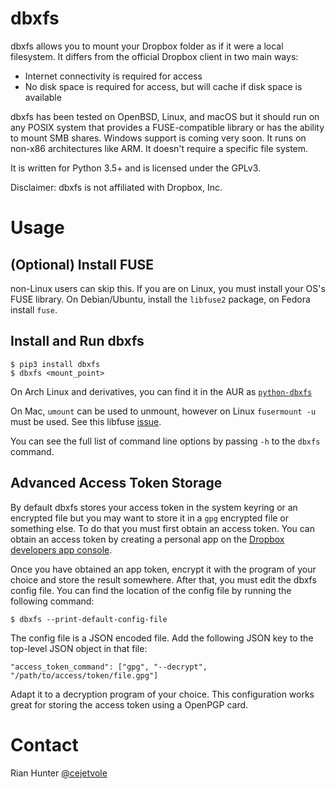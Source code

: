 # dbxfs

dbxfs allows you to mount your Dropbox folder as if it were a local
filesystem. It differs from the official Dropbox client in two main
ways:

* Internet connectivity is required for access
* No disk space is required for access, but will cache if disk space is available

dbxfs has been tested on OpenBSD, Linux, and macOS but it should run on any
POSIX system that provides a FUSE-compatible library or has the
ability to mount SMB shares. Windows support is coming very soon. It
runs on non-x86 architectures like ARM. It doesn't require a specific
file system.

It is written for Python 3.5+ and is licensed under the GPLv3.

Disclaimer: dbxfs is not affiliated with Dropbox, Inc.

# Usage

## (Optional) Install FUSE

non-Linux users can skip this. If you are on Linux, you must install your
OS's FUSE library. On Debian/Ubuntu, install the `libfuse2` package,
on Fedora install `fuse`.

## Install and Run dbxfs

    $ pip3 install dbxfs
    $ dbxfs <mount_point>
    
On Arch Linux and derivatives, you can find it in the AUR as [`python-dbxfs`](https://aur.archlinux.org/packages/python-dbxfs)

On Mac, `umount` can be used to unmount, however on Linux `fusermount -u` must be used. See this libfuse [issue](https://github.com/libfuse/libfuse/issues/246).

You can see the full list of command line options by passing `-h` to
the `dbxfs` command.

## Advanced Access Token Storage

By default dbxfs stores your access token in the system keyring or an
encrypted file but you may want to store it in a `gpg` encrypted file
or something else. To do that you must first obtain an access token.
You can obtain an access token by creating a personal app on the
[Dropbox developers app console](https://dropbox.com/developers/apps).

Once you have obtained an app token, encrypt it with the program of
your choice and store the result somewhere. After that, you must edit
the dbxfs config file. You can find the location of the config file by
running the following command:

    $ dbxfs --print-default-config-file

The config file is a JSON encoded file. Add the following JSON key to
the top-level JSON object in that file:

    "access_token_command": ["gpg", "--decrypt", "/path/to/access/token/file.gpg"]

Adapt it to a decryption program of your choice. This configuration
works great for storing the access token using a OpenPGP card.

# Contact

Rian Hunter [@cejetvole](https://twitter.com/cejetvole)

